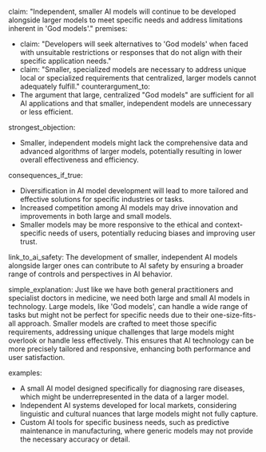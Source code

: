 claim: "Independent, smaller AI models will continue to be developed alongside larger models to meet specific needs and address limitations inherent in 'God models'."
premises:
  - claim: "Developers will seek alternatives to 'God models' when faced with unsuitable restrictions or responses that do not align with their specific application needs."
  - claim: "Smaller, specialized models are necessary to address unique local or specialized requirements that centralized, larger models cannot adequately fulfill."
counterargument_to:
  - The argument that large, centralized "God models" are sufficient for all AI applications and that smaller, independent models are unnecessary or less efficient.

strongest_objection:
  - Smaller, independent models might lack the comprehensive data and advanced algorithms of larger models, potentially resulting in lower overall effectiveness and efficiency.

consequences_if_true:
  - Diversification in AI model development will lead to more tailored and effective solutions for specific industries or tasks.
  - Increased competition among AI models may drive innovation and improvements in both large and small models.
  - Smaller models may be more responsive to the ethical and context-specific needs of users, potentially reducing biases and improving user trust.

link_to_ai_safety:
  The development of smaller, independent AI models alongside larger ones can contribute to AI safety by ensuring a broader range of controls and perspectives in AI behavior.

simple_explanation:
  Just like we have both general practitioners and specialist doctors in medicine, we need both large and small AI models in technology. Large models, like 'God models', can handle a wide range of tasks but might not be perfect for specific needs due to their one-size-fits-all approach. Smaller models are crafted to meet those specific requirements, addressing unique challenges that large models might overlook or handle less effectively. This ensures that AI technology can be more precisely tailored and responsive, enhancing both performance and user satisfaction.

examples:
  - A small AI model designed specifically for diagnosing rare diseases, which might be underrepresented in the data of a larger model.
  - Independent AI systems developed for local markets, considering linguistic and cultural nuances that large models might not fully capture.
  - Custom AI tools for specific business needs, such as predictive maintenance in manufacturing, where generic models may not provide the necessary accuracy or detail.